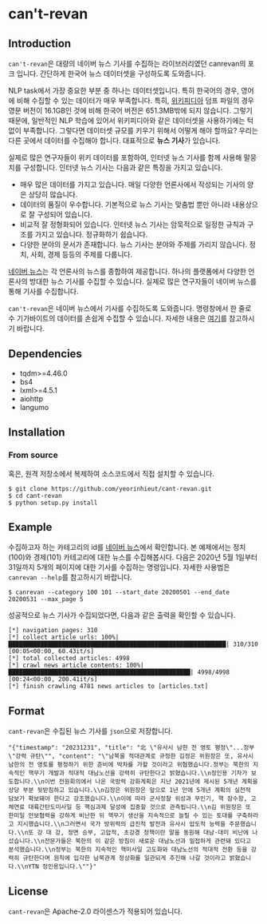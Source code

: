 # can't-revan


## Introduction
`can't-revan`은 대량의 네이버 뉴스 기사를 수집하는 라이브러리였던 canrevan의 포크 입니다. 간단하게 한국어 뉴스
데이터셋을 구성하도록 도와줍니다.

NLP task에서 가장 중요한 부분 중 하나는 데이터셋입니다. 특히 한국어의 경우, 영어에 비해
수집할 수 있는 데이터가 매우 부족합니다. 특히, [위키피디아](https://ko.wikipedia.org/wiki/%EC%9C%84%ED%82%A4%EB%B0%B1%EA%B3%BC)
덤프 파일의 경우 영문 버전이 16.1GB인 것에 비해 한국어 버전은 651.3MB밖에 되지 않습니다.
그렇기 때문에, 일반적인 NLP 학습에 있어서 위키피디아와 같은 데이터셋을 사용하기에는 턱없이
부족합니다. 그렇다면 데이터셋 규모를 키우기 위해서 어떻게 해야 할까요? 우리는 다른 곳에서
데이터를 수집해야 합니다. 대표적으로 **뉴스 기사**가 있습니다.

실제로 많은 연구자들이 위키 데이터를 포함하여, 인터넷 뉴스 기사를 함께 사용해 말뭉치를
구성합니다. 인터넷 뉴스 기사는 다음과 같은 특징을 가지고 있습니다.

* 매우 많은 데이터를 가지고 있습니다. 매일 다양한 언론사에서 작성되는 기사의 양은 상당히
많습니다.
* 데이터의 품질이 우수합니다. 기본적으로 뉴스 기사는 맞춤법 뿐만 아니라 내용상으로 잘
구성되어 있습니다.
* 비교적 잘 정형화되어 있습니다. 인터넷 뉴스 기사는 암묵적으로 일정한 규칙과 구조를 가지고
있습니다. 정규화하기 쉽습니다.
* 다양한 분야의 문서가 존재합니다. 뉴스 기사는 분야와 주제를 가리지 않습니다. 정치, 사회,
경제 등등의 주제를 다룹니다.

[네이버 뉴스](https://news.naver.com/)는 각 언론사의 뉴스를 종합하여 제공합니다. 하나의
플랫폼에서 다양한 언론사의 방대한 뉴스 기사를 수집할 수 있습니다. 실제로 많은 연구자들이
네이버 뉴스를 통해 기사를 수집합니다.

`can't-revan`은 네이버 뉴스에서 기사를 수집하도록 도와줍니다. 명령창에서 한 줄로 수
기가바이트의 데이터를 손쉽게 수집할 수 있습니다. 자세한 내용은 [여기](#Example)를
참고하시기 바랍니다.

## Dependencies
* tqdm>=4.46.0
* bs4
* lxml>=4.5.1
* aiohttp
* langumo

## Installation

### From source
혹은, 원격 저장소에서 복제하여 소스코드에서 직접 설치할 수 있습니다.
```console
$ git clone https://github.com/yeorinhieut/cant-revan.git
$ cd cant-revan
$ python setup.py install
```

## Example
수집하고자 하는 카테고리의 id를 [네이버 뉴스](https://news.naver.com/)에서 확인합니다. 본 예제에서는 정치(100)와 경제(101) 카테고리에 대한 뉴스를 수집해봅시다. 다음은 2020년 5월 1일부터 31일까지 5개의 페이지에 대한 기사를 수집하는 명령입니다. 자세한 사용법은 ``canrevan --help``를 참고하시기 바랍니다.
```console
$ canrevan --category 100 101 --start_date 20200501 --end_date 20200531 --max_page 5
```
성공적으로 뉴스 기사가 수집되었다면, 다음과 같은 출력을 확인할 수 있습니다.
```
[*] navigation pages: 310
[*] collect article urls: 100%|█████████████████████████████████████████████████████████████| 310/310 [00:05<00:00, 60.43it/s]
[*] total collected articles: 4998
[*] crawl news article contents: 100%|███████████████████████████████████████████████████| 4998/4998 [00:24<00:00, 200.41it/s]
[*] finish crawling 4781 news articles to [articles.txt]
```

## Format
`cant-revan`은 수집된 뉴스 기사를 `json`으로 저장합니다.

    "{"timestamp": "20231231", "title": "北 \"유사시 남한 전 영토 평정\"...정부 \"강력 규탄\"", "content": "\"남북을 적대관계로 규정한 김정은 위원장은 또, 유사시 남한의 전 영토를 평정하기 위한 준비에 박차를 가할 것이라고 위협했습니다.정부는 북한의 지속적인 핵무기 개발과 적대적 대남노선을 강력히 규탄한다고 밝혔습니다.\\n정인용 기자가 보도합니다.\\n이번 전원회의에서 나온 국방력 강화계획은 지난 2021년에 제시된 5개년 계획을 상당 부분 뒷받침하고 있습니다.\\n김정은 위원장은 앞으로 1년 안에 5개년 계획의 실천적 담보가 확보돼야 한다고 강조했습니다.\\n이에 따라 군사정찰 위성과 무인기, 핵 잠수함, 고체연료 대륙간탄도미사일 등 핵심과제 달성에 집중할 것으로 관측됩니다.\\n김 위원장은 또 한미일 안보협력을 강하게 비난한 뒤 핵무기 생산을 지속적으로 늘릴 수 있는 토대를 구축하라고 지시했습니다.\\n그러면서 국가 방위력의 급진적 발전과 유사시 압도적 능력을 주문했습니다.\\n또 강 대 강, 정면 승부, 고압적, 초강경 정책이란 말을 동원해 대남·대미 비난에 나섰습니다.\\n전문가들은 북한의 이 같은 방침이 새로운 대남노선과 밀접하게 관련돼 있다고 분석했습니다.\\n정부는 북한의 지속적인 핵미사일 고도화와 대남노선의 적대적 전환 등을 강력히 규탄한다며 원칙에 입각한 남북관계 정상화를 일관되게 추진해 나갈 것이라고 밝혔습니다.\\nYTN 정인용입니다.\""}"


## License
`cant-revan`은 Apache-2.0 라이센스가 적용되어 있습니다.
